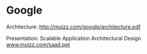 Google
======

Architecture:
http://muizz.com/google/architecture.pdf

Presentation: 
Scalable Application Architectural Design
www.muizz.com/saad.ppt